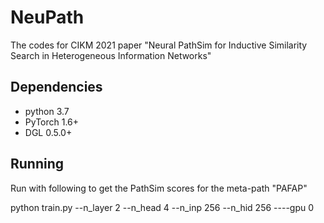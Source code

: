 # NeuPath
The codes for CIKM 2021 paper "Neural PathSim for Inductive Similarity Search in Heterogeneous Information Networks"

Dependencies
------------
- python 3.7
- PyTorch 1.6+
- DGL 0.5.0+

Running
-------

Run with following to get the PathSim scores for the meta-path "PAFAP"

python train.py --n_layer 2 --n_head 4 --n_inp 256 --n_hid 256 ----gpu 0 
